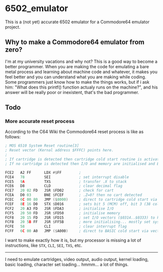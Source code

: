 # 6502_emulator
This is a (not yet) accurate 6502 emulator for a Commodore64 emulator project.

## Why to make a Commodore64 emulator from zero?
I'm at my university vacations and why not? This is a good way to become a better programmer. When you are making the code for emulating a bare metal process and learning about machine code and whatever, it makes you feel better and you can understand what you are making while coding.
Some programmers just know how to make the things works, but if i ask him: "What does this printf() function actualy runs on the machine?", and his answer will be really poor or inexistent, that's the bad programmer.

## Todo
### More accurate reset process
According to the C64 Wiki the Commodore64 reset process is like as follows:
```asm
; MOS 6510 System Reset routine[3]
; Reset vector (Kernal address $FFFC) points here.
; 
; If cartridge is detected then cartridge cold start routine is activated.
; If no cartridge is detected then I/O and memory are initialised and BASIC cold start routine is activated.

FCE2   A2 FF      LDX #$FF        ; 
FCE4   78         SEI             ; set interrupt disable
FCE5   9A         TXS             ; transfer .X to stack
FCE6   D8         CLD             ; clear decimal flag
FCE7   20 02 FD   JSR $FD02       ; check for cart
FCEA   D0 03      BNE $FCEF       ; .Z=0? then no cart detected
FCEC   6C 00 80   JMP ($8000)     ; direct to cartridge cold start via vector
FCEF   8E 16 D0   STX $D016       ; sets bit 5 (MCM) off, bit 3 (38 cols) off
FCF2   20 A3 FD   JSR $FDA3       ; initialise I/O
FCF5   20 50 FD   JSR $FD50       ; initialise memory
FCF8   20 15 FD   JSR $FD15       ; set I/O vectors ($0314..$0333) to kernal defaults
FCFB   20 5B FF   JSR $FF5B       ; more initialising... mostly set system IRQ to correct value and start
FCFE   58         CLI             ; clear interrupt flag
FCFF   6C 00 A0   JMP ($A000)     ; direct to BASIC cold start via vector
```

I want to make exactly how it is, but my processor is missing a lot of instructions, like ```STX```, ```CLI```, ```SEI```, ```TXS```, etc.

---

I need to emulate cartridges, video output, audio output, kernel loading, basic loading, character set loading... hmmm... a lot of things.
